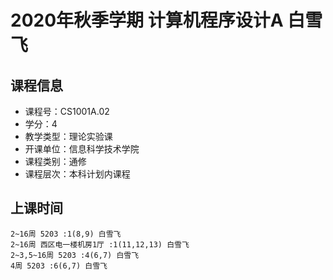 # 2020年秋季学期 计算机程序设计A 白雪飞






## 课程信息

- 课程号：CS1001A.02
- 学分：4
- 教学类型：理论实验课
- 开课单位：信息科学技术学院
- 课程类别：通修
- 课程层次：本科计划内课程

## 上课时间

```
2~16周 5203 :1(8,9) 白雪飞
2~16周 西区电一楼机房1厅 :1(11,12,13) 白雪飞
2~3,5~16周 5203 :4(6,7) 白雪飞
4周 5203 :6(6,7) 白雪飞
```

